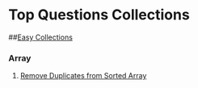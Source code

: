 # Top Questions Collections

##[Easy Collections](https://leetcode.com/explore/interview/card/top-interview-questions-easy/)

### Array
1. [Remove Duplicates from Sorted Array](./remove_duplicates_from_array.py)
